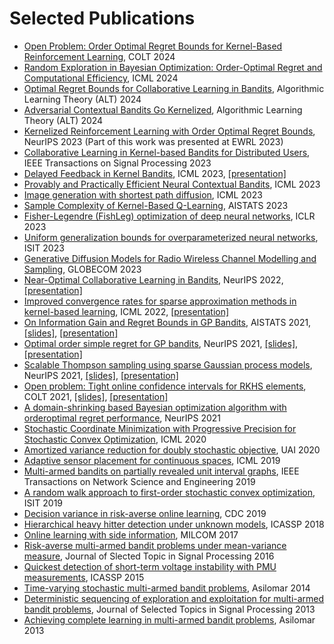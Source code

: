 # Selected Publications 

<ul>
  <li><a href="https://arxiv.org/abs/2406.15250" target="_blank" rel="noopener">Open Problem: Order Optimal Regret Bounds for Kernel-Based Reinforcement Learning</a>, COLT 2024</li>
  <li><a href="https://arxiv.org/abs/2310.15351" target="blank" rel="noopener">Random Exploration in Bayesian Optimization: Order-Optimal Regret and Computational Efficiency</a>, ICML 2024</li>
  <li><a href="https://arxiv.org/abs/2312.09674" target="_blank" rel="noopener">Optimal Regret Bounds for Collaborative Learning in Bandits</a>, Algorithmic Learning Theory (ALT) 2024</li>
  <li><a href="https://arxiv.org/abs/2310.01609" target="_blank" rel="noopener">Adversarial Contextual Bandits Go Kernelized</a>, Algorithmic Learning Theory (ALT) 2024</li>
  <li><a href="https://arxiv.org/abs/2306.07745" target="_blank" rel="noopener">Kernelized Reinforcement Learning with Order Optimal Regret Bounds</a>, NeurIPS 2023 (Part of this work was presented at EWRL 2023)</li>
  <li><a href="https://arxiv.org/abs/2207.07948" target="_blank" rel="noopener">Collaborative Learning in Kernel-based Bandits for Distributed Users</a>, IEEE Transactions on Signal Processing 2023</li>
  <li><a href="https://arxiv.org/abs/2302.00392" target="_blank" rel="noopener">Delayed Feedback in Kernel Bandits</a>, ICML 2023, <a href="https://icml.cc/virtual/2023/poster/25129" target="_blank" rel="noopener">[presentation]</a></li>
  <li><a href="https://arxiv.org/abs/2206.00099" target="_blank" rel="noopener">Provably and Practically Efficient Neural Contextual Bandits</a>, ICML 2023</li>
 	<li><a href="https://arxiv.org/abs/2306.00501" target="_blank" rel="noopener">Image generation with shortest path diffusion</a>, ICML 2023</li>
 	<li><a href="https://arxiv.org/abs/2302.00727" target="_blank" rel="noopener">Sample Complexity of Kernel-Based Q-Learning</a>, AISTATS 2023</li>
 	<li><a href="https://openreview.net/forum?id=c9lAOPvQHS" target="_blank" rel="noopener">Fisher-Legendre (FishLeg) optimization of deep neural networks</a>, ICLR 2023</li>
 	<li><a href="https://arxiv.org/abs/2109.06099" target="_blank" rel="noopener">Uniform generalization bounds for overparameterized neural networks</a>, ISIT 2023</li>
  <li><a href="https://arxiv.org/abs/2308.05583" target="_blank" rel="noopener">Generative Diffusion Models for Radio Wireless Channel Modelling and Sampling</a>, GLOBECOM 2023</li>
 	<li><a href="https://arxiv.org/abs/2206.00121" target="_blank" rel="noopener">Near-Optimal Collaborative Learning in Bandits</a>, NeurIPS 2022, <a href="https://slideslive.com/38991256" target="_blank" rel="noopener">[presentation]</a></li>
 	<li><a href="https://proceedings.mlr.press/v162/vakili22a.html" target="_blank" rel="noopener">Improved convergence rates for sparse approximation methods in kernel-based learning</a>, ICML 2022, <a href="https://slideslive.com/38984224" target="_blank" rel="noopener">[presentation]</a></li>
 	<li><a href="https://proceedings.mlr.press/v130/vakili21a.html" target="_blank" rel="noopener">On Information Gain and Regret Bounds in GP Bandits</a>, AISTATS 2021, <a href="https://sites.coecis.cornell.edu/sattarvakili/files/2022/02/Paper1_short_presentation_AISTATS2021_Sattar.pdf" target="_blank" rel="noopener">[slides]</a>, <a href="https://slideslive.com/38952928" target="_blank" rel="noopener">[presentation]</a></li>
 	<li><a href="https://proceedings.neurips.cc/paper/2021/hash/b1300291698eadedb559786c809cc592-Abstract.html" target="_blank" rel="noopener">Optimal order simple regret for GP bandits</a>, NeurIPS 2021, <a href="https://sites.coecis.cornell.edu/sattarvakili/files/2022/02/Paper2_slides_Neurips2021_Sattar.pdf" target="_blank" rel="noopener">[slides]</a>, <a href="https://nips.cc/virtual/2021/poster/27371" target="_blank" rel="noopener">[presentation]</a></li>
 	<li><a href="https://proceedings.neurips.cc/paper/2021/hash/2c7f9ccb5a39073e24babc3a4cb45e60-Abstract.html" target="_blank" rel="noopener">Scalable Thompson sampling using sparse Gaussian process models</a>, NeurIPS 2021, <a href="https://sites.coecis.cornell.edu/sattarvakili/files/2022/02/Paper4_slides_Neurips2021_Sattar.pdf">[slides]</a>, <a href="https://nips.cc/virtual/2021/poster/27489">[presentation]</a></li>
 	<li><a href="https://proceedings.mlr.press/v134/open-problem-vakili21a.html" target="_blank" rel="noopener">Open problem: Tight online confidence intervals for RKHS elements</a>, COLT 2021, <a href="https://sites.coecis.cornell.edu/sattarvakili/files/2022/02/Paper3_slides_COLT2021_Sattar.pdf" target="_blank" rel="noopener">[slides]</a>, <a href="http://www.learningtheory.org/colt2021/virtual/poster_1404.html" target="_blank" rel="noopener">[presentation]</a></li>
 	<li><a href="https://proceedings.neurips.cc/paper/2021/hash/f19fec2f129fbdba76493451275c883a-Abstract.html" target="_blank" rel="noopener">A domain-shrinking based Bayesian optimization algorithm with orderoptimal regret performance</a>, NeurIPS 2021</li>
 	<li><a class="gsc_oci_title_link" href="http://proceedings.mlr.press/v119/salgia20a.html" data-clk="hl=en&amp;sa=T&amp;ei=LXFhYqXMIZ-Ny9YPmvWJWA">Stochastic Coordinate Minimization with Progressive Precision for Stochastic Convex Optimization</a>, ICML 2020</li>
 	<li><a class="gsc_a_at" href="https://proceedings.mlr.press/v124/boustati20a.html">Amortized variance reduction for doubly stochastic objective</a>, UAI 2020</li>
 	<li><a class="gsc_a_at" href="http://proceedings.mlr.press/v97/grant19a.html">Adaptive sensor placement for continuous spaces</a>, ICML 2019</li>
 	<li><a class="gsc_a_at" href="https://ieeexplore.ieee.org/abstract/document/8798887">Multi-armed bandits on partially revealed unit interval graphs</a>, IEEE Transactions on Network Science and Engineering 2019</li>
 	<li><a class="gsc_a_at" href="https://ieeexplore.ieee.org/abstract/document/8849396">A random walk approach to first-order stochastic convex optimization</a>, ISIT 2019</li>
 	<li><a class="gsc_a_at" href="https://ieeexplore.ieee.org/abstract/document/9029461">Decision variance in risk-averse online learning</a>, CDC 2019</li>
 	<li><a class="gsc_a_at" href="https://ieeexplore.ieee.org/abstract/document/8461775">Hierarchical heavy hitter detection under unknown models</a>, ICASSP 2018</li>
 	<li><a class="gsc_a_at" href="https://ieeexplore.ieee.org/abstract/document/8170860">Online learning with side information</a>, MILCOM 2017</li>
 	<li><a class="gsc_a_at" href="https://ieeexplore.ieee.org/abstract/document/7515237">Risk-averse multi-armed bandit problems under mean-variance measure</a>, Journal of Slected Topic in Signal Processing 2016</li>
 	<li><a class="gsc_a_at" href="https://scholar.google.com/citations?view_op=view_citation&amp;hl=en&amp;user=N9xs8w0AAAAJ&amp;cstart=20&amp;pagesize=80&amp;sortby=pubdate&amp;citation_for_view=N9xs8w0AAAAJ:UeHWp8X0CEIC">Quickest detection of short-term voltage instability with PMU measurements</a>, ICASSP 2015</li>
 	<li><a class="gsc_oci_title_link" href="https://ieeexplore.ieee.org/abstract/document/7094845/" data-clk="hl=en&amp;sa=T&amp;ei=MYt-Ypq0C_-Vy9YPmJO_-Ak">Time-varying stochastic multi-armed bandit problems</a>, Asilomar 2014</li>
 	<li><a class="gsc_oci_title_link" href="https://ieeexplore.ieee.org/abstract/document/6516952/" data-clk="hl=en&amp;sa=T&amp;ei=YIt-YteHFP-Vy9YPmJO_-Ak">Deterministic sequencing of exploration and exploitation for multi-armed bandit problems</a>, Journal of Selected Topics in Signal Processing 2013</li>
 	<li><a class="gsc_oci_title_link" href="https://ieeexplore.ieee.org/abstract/document/6810607/" data-clk="hl=en&amp;sa=T&amp;ei=Xot-YrXsEKHGsQKFu4aYAQ">Achieving complete learning in multi-armed bandit problems</a>, Asilomar 2013</li>
</ul>
